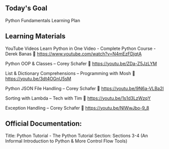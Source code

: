 ## Today's Goal

Python Fundamentals Learning Plan

## Learning Materials

YouTube Videos
Learn Python in One Video - Complete Python Course - Derek Banas
🔗 https://www.youtube.com/watch?v=N4mEzFDjqtA

Python OOP & Classes – Corey Schafer
🔗 https://youtu.be/ZDa-Z5JzLYM

List & Dictionary Comprehensions – Programming with Mosh
🔗 https://youtu.be/3dt4OGnU5sM

Python JSON File Handling – Corey Schafer
🔗 https://youtu.be/9N6a-VLBa2I

Sorting with Lambda – Tech with Tim
🔗 https://youtu.be/1s1d3LzWzqY

Exception Handling – Corey Schafer
🔗 https://youtu.be/NIWwJbo-9_8

## Official Documentation:

Title: Python Tutorial - The Python Tutorial
Section: Sections 3-4 (An Informal Introduction to Python & More Control Flow Tools)

